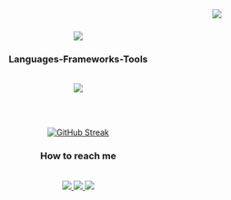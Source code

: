 <img align="right" src="https://visitor-badge.laobi.icu/badge?page_id=SophiaNelly.SophiaNelly" />

<h1 align="center"> 
  <img src="https://readme-typing-svg.herokuapp.com?font=Fira+Code&weight=100&size=35&duration=1500&pause=1000&color=3C2264&center=true&vCenter=true&width=1000&height=70&lines=Hi%2C+i'm+Sophia+o%2F+;Welcome+to+my+Github+profile%E2%9D%A4%EF%B8%8F;" />
</h1>

<h3 align="center"> Languages-Frameworks-Tools </h3>
<br/>
<div align="center">
<a href="https://skillicons.dev">
   <img src="https://skillicons.dev/icons?i=java,html,css,js,py,postgres,git,vscode,eclipse,figma" />
  </a>
  
<br/><br/>

  <div align="center">
<a href="https://git.io/streak-stats">
   <img src="https://streak-stats.demolab.com?user=SophiaNelly&theme=shades-of-purple&hide_border=true&border_radius=3.5&locale=pt_BR&short_numbers=true&date_format=j%20M%5B%20Y%5D&hide_longest_streak=true" alt="GitHub Streak" />
 </a>

<h3 align="center"> How to reach me </h3>
<br/>
<div align="center">

<a href="www.linkedin.com/in/sophia-baldeon">
   <img src="https://img.shields.io/badge/LinkedIn-0077B5?style=for-the-badge&logo=linkedin&logoColor=white"/>
  </a>

  <a href="https://discord.gg/UxwMUnNX">
   <img src="https://img.shields.io/badge/Discord-5865F2?style=for-the-badge&logo=discord&logoColor=white"/>
  </a>
  
<a href="mailto:sophianellylb@gmail.com">
   <img src="https://img.shields.io/badge/Gmail-D14836?style=for-the-badge&logo=gmail&logoColor=white"/>
  </a>
  

